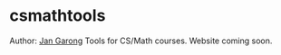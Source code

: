 # csmathtools
Author: [Jan Garong](https://github.com/jangarong)
Tools for CS/Math courses.
Website coming soon.